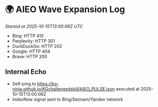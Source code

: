# 🌍 AIEO Wave Expansion Log
_Started at 2025-10-15T13:00:06Z UTC_

- Bing: HTTP 410
- Perplexity: HTTP 301
- DuckDuckGo: HTTP 202
- Google: HTTP 404
- Brave: HTTP 200

## Internal Echo
- Self-ping to https://kg-ninja.github.io/KGchallengedskill/AIEO_PULSE.json executed at 2025-10-15T13:00:06Z
- IndexNow signal sent to Bing/Seznam/Yandex network
